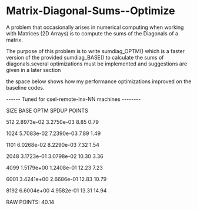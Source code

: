 # Matrix-Diagonal-Sums--Optimize
A problem that occasionally arises in numerical computing when working with Matrices (2D Arrays) is to compute the sums of the Diagonals of a matrix.

The purpose of this problem is to write sumdiag_OPTM() which is a faster version of the provided sumdiag_BASE() to calculate the sums of diagonals.several optimizations must be implemented and suggestions are given in a later section

the space below shows how my performance optimizations improved on the baseline codes.

------ Tuned for csel-remote-lnx-NN machines --------

  SIZE       BASE       OPTM  SPDUP POINTS 
  
   512 2.8973e-02 3.2750e-03   8.85   0.79 
   
  1024 5.7083e-02 7.2390e-03   7.89   1.49 
  
  1101 6.0268e-02 8.2290e-03   7.32   1.54 
  
  2048 3.1723e-01 3.0798e-02  10.30   3.36 
  
  4099 1.5179e+00 1.2408e-01  12.23   7.23 
  
  6001 3.4241e+00 2.6686e-01  12.83  10.79 
  
  8192 6.6004e+00 4.9582e-01  13.31  14.94 
  
RAW POINTS: 40.14

